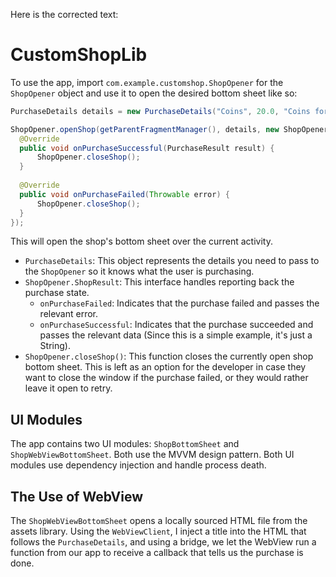 Here is the corrected text:

# CustomShopLib
To use the app, import `com.example.customshop.ShopOpener` for the `ShopOpener` object and use it to open the desired bottom sheet like so:
```Java
PurchaseDetails details = new PurchaseDetails("Coins", 20.0, "Coins for the game");

ShopOpener.openShop(getParentFragmentManager(), details, new ShopOpener.ShopResult() {
  @Override
  public void onPurchaseSuccessful(PurchaseResult result) {
      ShopOpener.closeShop();
  }
  
  @Override
  public void onPurchaseFailed(Throwable error) {
      ShopOpener.closeShop();
  }
});
```
This will open the shop's bottom sheet over the current activity.
- `PurchaseDetails`: This object represents the details you need to pass to the `ShopOpener` so it knows what the user is purchasing.
- `ShopOpener.ShopResult`: This interface handles reporting back the purchase state.
  -  `onPurchaseFailed`: Indicates that the purchase failed and passes the relevant error.
  -  `onPurchaseSuccessful`: Indicates that the purchase succeeded and passes the relevant data (Since this is a simple example, it's just a String).
- `ShopOpener.closeShop()`: This function closes the currently open shop bottom sheet. This is left as an option for the developer in case they want to close the window if the purchase failed, or they would rather leave it open to retry.

## UI Modules
The app contains two UI modules: `ShopBottomSheet` and `ShopWebViewBottomSheet`. Both use the MVVM design pattern. Both UI modules use dependency injection and handle process death.

## The Use of WebView
The `ShopWebViewBottomSheet` opens a locally sourced HTML file from the assets library. Using the `WebViewClient`, I inject a title into the HTML that follows the `PurchaseDetails`, and using a bridge, we let the WebView run a function from our app to receive a callback that tells us the purchase is done.
